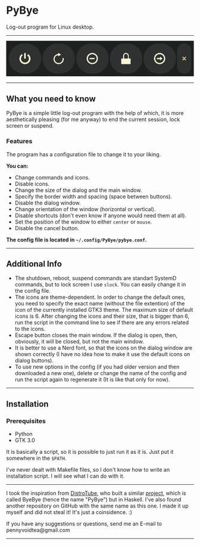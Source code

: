# PyBye
Log-out program for Linux desktop.
****
![Screenshot](/Screenshot/PyBye-window.png "App. window")
****
## What you need to know

PyBye is a simple little log-out program with the help of which, it is more aesthetically pleasing (for me anyway) to end the current session, lock screen or suspend.

### Features

The program has a configuration file to change it to your liking.

<b><p>You can:</p></b>

- Change commands and icons.
- Disable icons.
- Change the size of the dialog and the main window.
- Specify the border width and spacing (space between buttons).
- Disable the dialog window.
- Change orientation of the window (horizontal or vertical).
- Disable shortcuts (don't even know if anyone would need them at all).
- Set the position of the window to either `center` or `mouse`.
- Disable the cancel button.

<b>The config file is located in `~/.config/PyBye/pybye.conf`.</b>

****

## Additional Info
* The shutdown, reboot, suspend commands are standart SystemD commands, but to lock screen I use `slock`. You can easily change it in the config file.
* The icons are theme-dependent. In order to change the default ones, you need to specify the exact name (without the file extention) of the icon of the currently installed GTK3 theme. The maximum size of default icons is 6. After changing the icons and their size, that is bigger than 6, run the script in the command line to see if there are any errors related to the icons.
* Escape button closes the main window. If the dialog is open, then, obviously, it will be closed, but not the main window.
* It is better to use a Nerd font, so that the icons on the dialog window are shown correctly (I have no idea how to make it use the default icons on dialog buttons).
* To use new options in the config (if you had older version and then downloaded a new one), delete or change the name of the config and run the script again to regenerate it (It is like that only for now).

****

## Installation

### Prerequisites
- Python
- GTK 3.0

It is basically a script, so it is possible to just run it as it is. Just put it somewhere in the `$PATH`. 
<p>I've never dealt with Makefile files, so I don't know how to write an installation script. I will see what I can do with it.</p>

*****

I took the inspiration from [DistroTube](https://www.youtube.com/c/DistroTube "Derek Taylor's chanel"), who built a similar [project](https://gitlab.com/dwt1/byebye "ByeBye on GitLab"), which is called ByeBye (hence the name "PyBye") but in Haskell. I've also found another repository on GitHub with the same name as this one. I made it up myself and did not steal it! It's just a coinsidence. :)

<p>If you have any suggestions or questions, send me an E-mail to pennyvoidtea@gmail.com </p>

*****